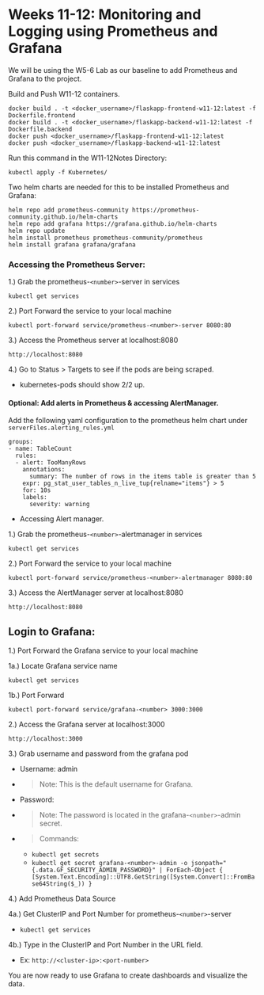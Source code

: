 # Weeks 11-12: **Monitoring and Logging using Prometheus and Grafana**

We will be using the W5-6 Lab as our baseline to add Prometheus and Grafana to the project.

Build and Push W11-12 containers.

```
docker build . -t <docker_username>/flaskapp-frontend-w11-12:latest -f Dockerfile.frontend
docker build . -t <docker_username>/flaskapp-backend-w11-12:latest -f Dockerfile.backend
docker push <docker_username>/flaskapp-frontend-w11-12:latest
docker push <docker_username>/flaskapp-backend-w11-12:latest
```

Run this command in the W11-12Notes Directory:

```
kubectl apply -f Kubernetes/
```

Two helm charts are needed for this to be installed Prometheus and Grafana:

```
helm repo add prometheus-community https://prometheus-community.github.io/helm-charts
helm repo add grafana https://grafana.github.io/helm-charts
helm repo update
helm install prometheus prometheus-community/prometheus
helm install grafana grafana/grafana
```

### Accessing the Prometheus Server:

1.) Grab the prometheus-`<number>`-server in services

```
kubectl get services
```

2.) Port Forward the service to your local machine

```
kubectl port-forward service/prometheus-<number>-server 8080:80
```

3.) Access the Prometheus server at localhost:8080

```
http://localhost:8080
```

4.) Go to Status > Targets to see if the pods are being scraped.

* kubernetes-pods should show 2/2 up.

#### Optional: Add alerts in Prometheus & accessing AlertManager.

Add the following yaml configuration to the prometheus helm chart under `serverFiles.alerting_rules.yml`

```
groups:
- name: TableCount
  rules:
  - alert: TooManyRows
    annotations:
      summary: The number of rows in the items table is greater than 5
    expr: pg_stat_user_tables_n_live_tup{relname="items"} > 5
    for: 10s
    labels:
      severity: warning
```

* Accessing Alert manager.

1.) Grab the prometheus-`<number>`-alertmanager in services

```
kubectl get services
```

2.) Port Forward the service to your local machine

```
kubectl port-forward service/prometheus-<number>-alertmanager 8080:80
```

3.) Access the AlertManager server at localhost:8080

```
http://localhost:8080
```

## Login to Grafana:

1.) Port Forward the Grafana service to your local machine

1a.) Locate Grafana service name

```
kubectl get services
```

1b.) Port Forward

```
kubectl port-forward service/grafana-<number> 3000:3000
```

2.) Access the Grafana server at localhost:3000

```
http://localhost:3000
```

3.) Grab username and password from the grafana pod

* Username: admin
* > Note: This is the default username for Grafana.
  >
* Password:
* > Note: The password is located in the grafana-`<number>`-admin secret.
  >
* > Commands:
  >

  * `kubectl get secrets`
  * `kubectl get secret grafana-<number>-admin -o jsonpath="{.data.GF_SECURITY_ADMIN_PASSWORD}" | ForEach-Object { [System.Text.Encoding]::UTF8.GetString([System.Convert]::FromBase64String($_)) }`

4.) Add Prometheus Data Source

4a.) Get ClusterIP and Port Number for prometheus-`<number>`-server

* ``kubectl get services``

4b.) Type in the ClusterIP and Port Number in the URL field.

* Ex: ``http://<cluster-ip>:<port-number>``

You are now ready to use Grafana to create dashboards and visualize the data.
